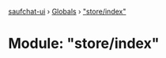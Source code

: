 [saufchat-ui](../README.md) › [Globals](../globals.md) › ["store/index"](_store_index_.md)

# Module: "store/index"


